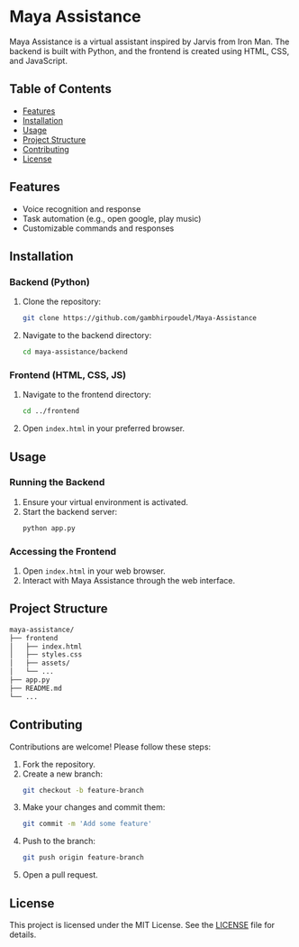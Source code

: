 # Maya Assistance

Maya Assistance is a virtual assistant inspired by Jarvis from Iron Man. The backend is built with Python, and the frontend is created using HTML, CSS, and JavaScript.

## Table of Contents

- [Features](#features)
- [Installation](#installation)
- [Usage](#usage)
- [Project Structure](#project-structure)
- [Contributing](#contributing)
- [License](#license)

## Features

- Voice recognition and response
- Task automation (e.g., open google, play music)
- Customizable commands and responses

## Installation

### Backend (Python)

1. Clone the repository:
   ```bash
   git clone https://github.com/gambhirpoudel/Maya-Assistance
   ```
2. Navigate to the backend directory:
   ```bash
   cd maya-assistance/backend
   ```

### Frontend (HTML, CSS, JS)

1. Navigate to the frontend directory:
   ```bash
   cd ../frontend
   ```
2. Open `index.html` in your preferred browser.

## Usage

### Running the Backend

1. Ensure your virtual environment is activated.
2. Start the backend server:
   ```bash
   python app.py
   ```

### Accessing the Frontend

1. Open `index.html` in your web browser.
2. Interact with Maya Assistance through the web interface.

## Project Structure

```bash
maya-assistance/
├── frontend
│   ├── index.html
│   ├── styles.css
│   ├── assets/
│   └── ...
├── app.py
├── README.md
└── ...
```

## Contributing

Contributions are welcome! Please follow these steps:

1. Fork the repository.
2. Create a new branch:
   ```bash
   git checkout -b feature-branch
   ```
3. Make your changes and commit them:
   ```bash
   git commit -m 'Add some feature'
   ```
4. Push to the branch:
   ```bash
   git push origin feature-branch
   ```
5. Open a pull request.

## License

This project is licensed under the MIT License. See the [LICENSE](LICENSE) file for details.
